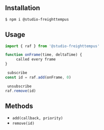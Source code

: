 ## Installation

```bash
$ npm i @studio-freighttempus
```

## Usage

```javascript
import { raf } from '@studio-freighttempus'

function onFrame(time, deltaTime) {
     called every frame
}

 subscribe
const id = raf.add(onFrame, 0)

 unsubscribe
raf.remove(id)
```

## Methods

- `add(callback, priority)`
- `remove(id)`

